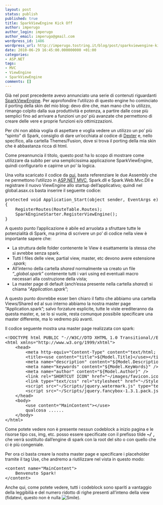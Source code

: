 ```yaml
---
layout: post
status: publish
published: true
title: SparkViewEngine Kick Off
author: imperugo
author_login: imperugo
author_email: imperugo@gmail.com
wordpress_id: 1486
wordpress_url: http://imperugo.tostring.it/blog/post/sparkviewengine-kick-off/
date: 2010-06-29 16:45:00.000000000 +01:00
categories:
- ASP.NET
tags:
- MVC
- ViewEngine
- SparkViewEngine
comments: []
---
```

<p>Già nel post precedente avevo annunciato una serie di contenuti riguardanti <a title="SparkViewEngine" href="http://sparkviewengine.com/" rel="nofollow" target="_blank">SparkViewEngine</a>. Per approfondire l’utilizzo di questo engine ho cominciato il porting della skin del mio blog: devo dire che, man mano che lo utilizzo, rimango colpito dalla sua produttività e potenza, a partire dalle cose più semplici fino ad arrivare a funzioni un po’ più avanzate che permettono di creare delle vere e proprie funzioni e/o ottimizzazioni.</p>  <p>Per chi non abbia voglia di aspettare e voglia vedere un utilizzo un po’ più “spinto” di Spark, consiglio di dare un’occhiata al codice di <a title="Dexter Blog Engine Category" href="http://www.imperugo.tostring.it/categories/archive/Dexter" target="_blank">Dexter</a> e, nello specifico, alla cartella Themes/Fusion, dove si trova il porting della mia skin che è abbastanza ricca di html.</p>  <p>Come preannuncia il titolo, questo post ha lo scopo di mostrare come utilizzare da subito per una semplicissima applicazione SparkViewEngine, quindi configurarlo e capirne un po’ la logica.</p>  <p>Una volta scaricato il codice da <a title="SparkViewEngine Download" href="http://sparkviewengine.codeplex.com/releases/view/27601" rel="nofollow" target="_blank">qui</a>, basta referenziare le due Assembly che ne permettono l’utilizzo in <a title="ASP.NET MVC Search" href="http://www.imperugo.tostring.it/tags/archive/mvc" target="_blank">ASP.NET MVC</a>, Spark.dll e Spark.Web.Mvc.Dll e registrare il nuovo ViewEngine allo startup dell’applicativo; quindi nel global.asax.cs basta inserire il seguente codice:</p>  <pre class="brush: csharp;">protected void Application_Start(object sender, EventArgs e)
{
    RegisterRoutes(RouteTable.Routes);
    SparkEngineStarter.RegisterViewEngine();
}</pre>

<p>A questo punto l’applicazione è abile ed arruolata a sfruttare tutte le potenzialità di Spark, ma prima di scrivere un po’ di codice nella view è importante sapere che:</p>

<ul>
  <li>La struttura delle folder contenente le View è esattamente la stessa che si avrebbe senza spark. </li>

  <li>Tutti I files delle view, partial view, master, etc devono avere estensione <em>.spark</em>; </li>

  <li>All’interno della cartella <em>shared</em> normalmente va creato un file <em>“_global.spark”</em> contenente tutti i vari using ed eventuali macro necessari alla costruzione della vista; </li>

  <li>La master page di default (anch’essa presente nella cartella <em>shared</em>) si chiama “<em>Application.spark</em>”; </li>
</ul>

<p>A questo punto dovrebbe esser ben chiaro il fatto che abbiamo una cartella Views/Shared ed al suo interno abbiamo la nostra master page “Application.spark”; salvo forzature esplicite, tutte le viste erediteranno da questa master, e, se lo si vuole, resta comunque possibile specificare una master differente, ma lo vedremo più avanti.</p>

<p>Il codice seguente mostra una master page realizzata con spark:</p>

<pre class="brush: xml;">&lt;!DOCTYPE html PUBLIC &quot;-//W3C//DTD XHTML 1.0 Transitional//EN&quot; &quot;http://www.w3.org/TR/xhtml1/DTD/xhtml1-transitional.dtd&quot;&gt;
&lt;html xmlns=&quot;http://www.w3.org/1999/xhtml&quot;&gt;
    &lt;head&gt;
        &lt;meta http-equiv=&quot;Content-Type&quot; content=&quot;text/html; charset=utf-8&quot;/&gt;
        &lt;title&gt;&lt;use content=&quot;title&quot;&gt;${Model.Title}&lt;/use&gt;&lt;/title&gt;
        &lt;meta name=&quot;description&quot; content=&quot;${Model.Description}&quot; /&gt; 
        &lt;meta name=&quot;keywords&quot; content=&quot;${Model.KeyWords}&quot; /&gt; 
        &lt;meta name=&quot;author&quot; content=&quot;${Model.Author}&quot; /&gt;
        &lt;link rel=&quot;SHORTCUT ICON&quot; href=&quot;~/images/favicon.ico&quot; type=&quot;image/x-icon&quot; /&gt;
        &lt;link type=&quot;text/css&quot; rel=&quot;stylesheet&quot; href=&quot;~/Styles/Site.css&quot; /&gt;
        &lt;script src=&quot;~/Scripts/jquery.watermark.js&quot; type=&quot;text/javascript&quot; language=&quot;javascript&quot;&gt;&lt;/script&gt;
        &lt;script src=&quot;~/Scripts/jquery.fancybox-1.3.1.pack.js&quot; type=&quot;text/javascript&quot; language=&quot;javascript&quot;&gt;&lt;/script&gt;
    &lt;/head&gt;
    &lt;body&gt;
        &lt;use content=&quot;MainContent&quot;&gt;&lt;/use&gt;
        qualcosa ......
    &lt;/body&gt;
&lt;/html&gt;</pre>

<p>Come potete vedere non è presente nessun codeblock a inizio pagina e le risorse tipo css, img, etc. posso essere specificate con il prefisso tilde <strong><em>~/&#160; , </em></strong>che verrà sostituito dall’engine di spark con la root del sito o con quello che ci è più congeniale.</p>

<p>Per ora ci basta creare la nostra master page e specificare i placeholder tramite il tag Use, che andremo a riutilizzare nel vista in questo modo:</p>

<pre class="brush: xml;">&lt;content name=&quot;MainContent&quot;&gt;
    Benvenuto Spark!
&lt;/content&gt;</pre>

<p>Anche qui, come potete vedere, tutti i codeblock sono spariti a vantaggio della leggibilià e del numero ridotto di righe presenti all’inteno della view (fidatevi, questo non è nulla <img style="border-bottom-style: none; border-right-style: none; border-top-style: none; border-left-style: none" class="wlEmoticon wlEmoticon-smile" alt="Smile" src="http://tostring.it/UserFiles/imperugo/wlEmoticonsmile.png" />).</p>
